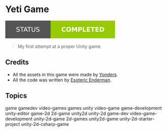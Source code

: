 # Yeti Game

[![Project Status: Completed](./Assets/Badges/Status.svg)](./)

> My first attempt at a proper Unity game.

## Credits

- All the assets in this game were made by [Yonders](https://itch.io/profile/yonders).
- All the code was written by [Esoteric Enderman](https://enderman.dev).

## Topics

game gamedev video-games games unity video-game game-development unity-editor game-2d 2d-game unity2d unity-2d game-dev video-game-development unity-2d-game 2d-games unity2d-game unity-2d-starter-project unity-2d-csharp-game
